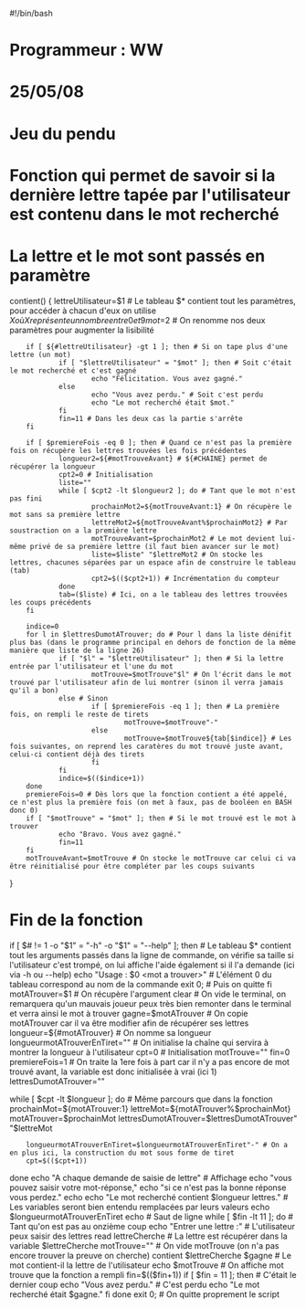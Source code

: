 #!/bin/bash
# Programmeur : WW
# 25/05/08
# Jeu du pendu

# Fonction qui permet de savoir si la dernière lettre tapée par l'utilisateur est contenu dans le mot recherché
# La lettre et le mot sont passés en paramètre

contient() {
        lettreUtilisateur=$1 # Le tableau $* contient tout les paramètres, pour accéder à chacun d'eux on utilise $X où X représente un nombre entre 0 et 9
        mot=$2 # On renomme nos deux paramètres pour augmenter la lisibilité

        if [ ${#lettreUtilisateur} -gt 1 ]; then # Si on tape plus d'une lettre (un mot)
                if [ "$lettreUtilisateur" = "$mot" ]; then # Soit c'était le mot recherché et c'est gagné
                        echo "Félicitation. Vous avez gagné."
                else
                        echo "Vous avez perdu." # Soit c'est perdu
                        echo "Le mot recherché était $mot."
                fi
                fin=11 # Dans les deux cas la partie s'arrête
        fi
        
        if [ $premiereFois -eq 0 ]; then # Quand ce n'est pas la première fois on récupère les lettres trouvées les fois précédentes
                longueur2=${#motTrouveAvant} # ${#CHAINE} permet de récupérer la longueur
                cpt2=0 # Initialisation
                liste=""
                while [ $cpt2 -lt $longueur2 ]; do # Tant que le mot n'est pas fini
                        prochainMot2=${motTrouveAvant:1} # On récupère le mot sans sa première lettre
                        lettreMot2=${motTrouveAvant%$prochainMot2} # Par soustraction on a la première lettre
                        motTrouveAvant=$prochainMot2 # Le mot devient lui-même privé de sa première lettre (il faut bien avancer sur le mot)
                        liste=$liste" "$lettreMot2 # On stocke les lettres, chacunes séparées par un espace afin de construire le tableau (tab)
                        cpt2=$(($cpt2+1)) # Incrémentation du compteur
                done
                tab=($liste) # Ici, on a le tableau des lettres trouvées les coups précédents
        fi
        
        indice=0
        for l in $lettresDumotATrouver; do # Pour l dans la liste dénifit plus bas (dans le programme principal en dehors de fonction de la même manière que liste de la ligne 26)
                if [ "$l" = "$lettreUtilisateur" ]; then # Si la lettre entrée par l'utilisateur et l'une du mot
                        motTrouve=$motTrouve"$l" # On l'écrit dans le mot trouvé par l'utilisateur afin de lui montrer (sinon il verra jamais qu'il a bon)
                else # Sinon
                        if [ $premiereFois -eq 1 ]; then # La première fois, on rempli le reste de tirets
                                motTrouve=$motTrouve"-"
                        else
                                motTrouve=$motTrouve${tab[$indice]} # Les fois suivantes, on reprend les caratères du mot trouvé juste avant, celui-ci contient déjà des tirets
                        fi
                fi
                indice=$(($indice+1))
        done
        premiereFois=0 # Dès lors que la fonction contient a été appelé, ce n'est plus la première fois (on met à faux, pas de booléen en BASH donc 0)
        if [ "$motTrouve" = "$mot" ]; then # Si le mot trouvé est le mot à trouver
                echo "Bravo. Vous avez gagné."
                fin=11
        fi
        motTrouveAvant=$motTrouve # On stocke le motTrouve car celui ci va être réinitialisé pour être compléter par les coups suivants
}

# Fin de la fonction

if [ $# != 1 -o "$1" = "-h" -o "$1" = "--help" ]; then # Le tableau $* contient tout les arguments passés dans la ligne de commande, on vérifie sa taille si l'utilisateur c'est trompé, on lui affiche l'aide également si il l'a demande (ici via -h ou --help)
        echo "Usage : $0 <mot a trouver>" # L'élément 0 du tableau correspond au nom de la commande
        exit 0; # Puis on quitte
fi
motATrouver=$1 # On récupère l'argument
clear # On vide le terminal, on remarquera qu'un mauvais joueur peux très bien remonter dans le terminal et verra ainsi le mot à trouver
gagne=$motATrouver # On copie motATrouver car il va être modifier afin de récupérer ses lettres
longueur=${#motATrouver} # On nomme sa longueur
longueurmotATrouverEnTiret="" # On initialise la chaîne qui servira à montrer la longueur à l'utilisateur
cpt=0 # Initialisation
motTrouve=""
fin=0
premiereFois=1  # On traite la 1ere fois à part car il n'y a pas encore de mot trouvé avant, la variable est donc initialisée à vrai (ici 1)
lettresDumotATrouver=""

while [ $cpt -lt $longueur ]; do # Même parcours que dans la fonction
        prochainMot=${motATrouver:1}
        lettreMot=${motATrouver%$prochainMot}
        motATrouver=$prochainMot
        lettresDumotATrouver=$lettresDumotATrouver" "$lettreMot
                        
        longueurmotATrouverEnTiret=$longueurmotATrouverEnTiret"-" # On a en plus ici, la construction du mot sous forme de tiret
        cpt=$(($cpt+1))
done
echo "A chaque demande de saisie de lettre" # Affichage
echo "vous pouvez saisir votre mot-réponse,"
echo "si ce n'est pas la bonne réponse vous perdez."
echo
echo "Le mot recherché contient $longueur lettres." # Les variables seront bien entendu remplacées par leurs valeurs
echo $longueurmotATrouverEnTiret
echo    # Saut de ligne
while [ $fin -lt 11 ]; do # Tant qu'on est pas au onzième coup
        echo "Entrer une lettre :" # L'utilisateur peux saisir des lettres
        read lettreCherche # La lettre est récupérer dans la variable $lettreCherche
        motTrouve="" # On vide motTrouve (on n'a pas encore trouver la preuve on cherche)
        contient $lettreCherche $gagne # Le mot contient-il la lettre de l'utilisateur
        echo $motTrouve # On affiche mot trouve que la fonction a rempli
        fin=$(($fin+1))
        if [ $fin = 11 ]; then # C'était le dernier coup
                echo "Vous avez perdu." # C'est perdu
                echo "Le mot recherché était $gagne."
        fi
done
exit 0; # On quitte proprement le script
